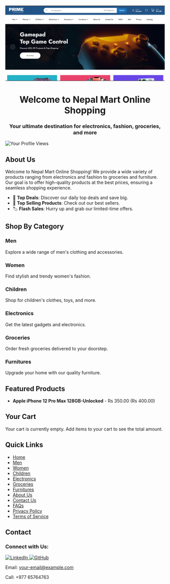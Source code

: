 <!-- Header -->
<p align="center">
  <img src="https://github.com/mishuk09/Ecommerce/blob/main/prime.png" alt="E-commerce Banner">
</p>

<!-- Title -->
<h1 align="center">Welcome to Nepal Mart Online Shopping</h1>
<h3 align="center">Your ultimate destination for electronics, fashion, groceries, and more</h3>

<!-- Profile Views Badge --> 
<p align="left">
  <img align="left" src="https://komarev.com/ghpvc/?username=your-username&label=Profile%20views&color=0e75b6&style=flat" alt="Your Profile Views" />
</p>

<br>

<!-- About Us -->
## About Us

Welcome to Nepal Mart Online Shopping! We provide a wide variety of products ranging from electronics and fashion to groceries and furniture. Our goal is to offer high-quality products at the best prices, ensuring a seamless shopping experience.

- 🌟 **Top Deals**: Discover our daily top deals and save big.
- 🛒 **Top Selling Products**: Check out our best sellers.
- 🏷️ **Flash Sales**: Hurry up and grab our limited-time offers.

## Shop By Category

### Men
Explore a wide range of men's clothing and accessories.

### Women
Find stylish and trendy women's fashion.

### Children
Shop for children's clothes, toys, and more.

### Electronics
Get the latest gadgets and electronics.

### Groceries
Order fresh groceries delivered to your doorstep.

### Furnitures
Upgrade your home with our quality furniture.

## Featured Products

- **Apple iPhone 12 Pro Max 128GB-Unlocked** - Rs 350.00 (Rs 400.00)

## Your Cart

Your cart is currently empty. Add items to your cart to see the total amount.

## Quick Links

- [Home](#)
- [Men](#)
- [Women](#)
- [Children](#)
- [Electronics](#)
- [Groceries](#)
- [Furnitures](#)
- [About Us](#)
- [Contact Us](#)
- [FAQs](#)
- [Privacy Policy](#)
- [Terms of Service](#)

## Contact

<h3 align="left">Connect with Us:</h3>
<p align="left">
  <!-- LinkedIn -->
  <a href="https://www.linkedin.com/in/your-profile/" target="_blank">
    <img src="https://raw.githubusercontent.com/rahuldkjain/github-profile-readme-generator/master/src/images/icons/Social/linked-in-alt.svg" alt="LinkedIn" height="30" width="40" />
  </a>
  
  <!-- GitHub -->
  <a href="https://github.com/your-username" target="_blank">
    <img src="https://raw.githubusercontent.com/rahuldkjain/github-profile-readme-generator/master/src/images/icons/Social/github.svg" alt="GitHub" height="30" width="40" />
  </a>
  
  <!-- Email -->
  Email: [your-email@example.com](mailto:your-email@example.com)
  
  <!-- Phone -->
  Call: +977 65764763
</p>

 
